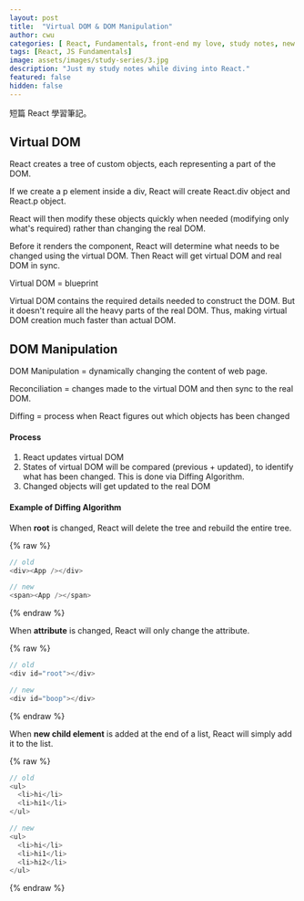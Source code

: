 ```yaml
---
layout: post
title:  "Virtual DOM & DOM Manipulation"
author: cwu
categories: [ React, Fundamentals, front-end my love, study notes, new framework! ]
tags: [React, JS Fundamentals]
image: assets/images/study-series/3.jpg
description: "Just my study notes while diving into React."
featured: false
hidden: false
---
```


短篇 React 學習筆記。

## Virtual DOM

React creates a tree of custom objects, each representing a part of the DOM.

If we create a <span class="highlight-text">p</span> element inside a <span class="highlight-text">div</span>, React will create React.div object and React.p object.

React will then modify these objects quickly when needed <span class="highlight-text">(modifying only what's required)</span> rather than changing the real DOM.

Before it renders the component, React will determine what needs to be changed using the virtual DOM. Then React will get virtual DOM and real DOM in sync.

<span class="highlight-text">Virtual DOM = blueprint</span>

Virtual DOM contains the required details needed to construct the DOM. But it doesn't require all the heavy parts of the real DOM. Thus, making virtual DOM creation much faster than actual DOM.


## DOM Manipulation

DOM Manipulation = dynamically changing the content of web page.

<span class="highlight-text">Reconciliation</span> = changes made to the virtual DOM and then sync to the real DOM.

<span class="highlight-text">Diffing</span> = process when React figures out which objects has been changed

#### Process

1. React updates virtual DOM
2. States of virtual DOM will be compared (previous + updated), to identify what has been changed. This is done via <span class="highlight-text">Diffing Algorithm</span>.
3. Changed objects will get updated to the real DOM

#### Example of Diffing Algorithm

When <strong>root</strong> is changed, React will delete the tree and rebuild the entire tree.

{% raw %}
```javascript
// old
<div><App /></div>

// new
<span><App /></span>
```
{% endraw %}

When <strong>attribute</strong> is changed, React will only change the attribute.

{% raw %}
```javascript
// old
<div id="root"></div>

// new
<div id="boop"></div>
```
{% endraw %}

When <strong>new child element</strong> is added at the end of a list, React will simply add it to the list.

{% raw %}
```javascript
// old
<ul>
  <li>hi</li>
  <li>hi1</li>
</ul>

// new
<ul>
  <li>hi</li>
  <li>hi1</li>
  <li>hi2</li>
</ul>
```
{% endraw %}





